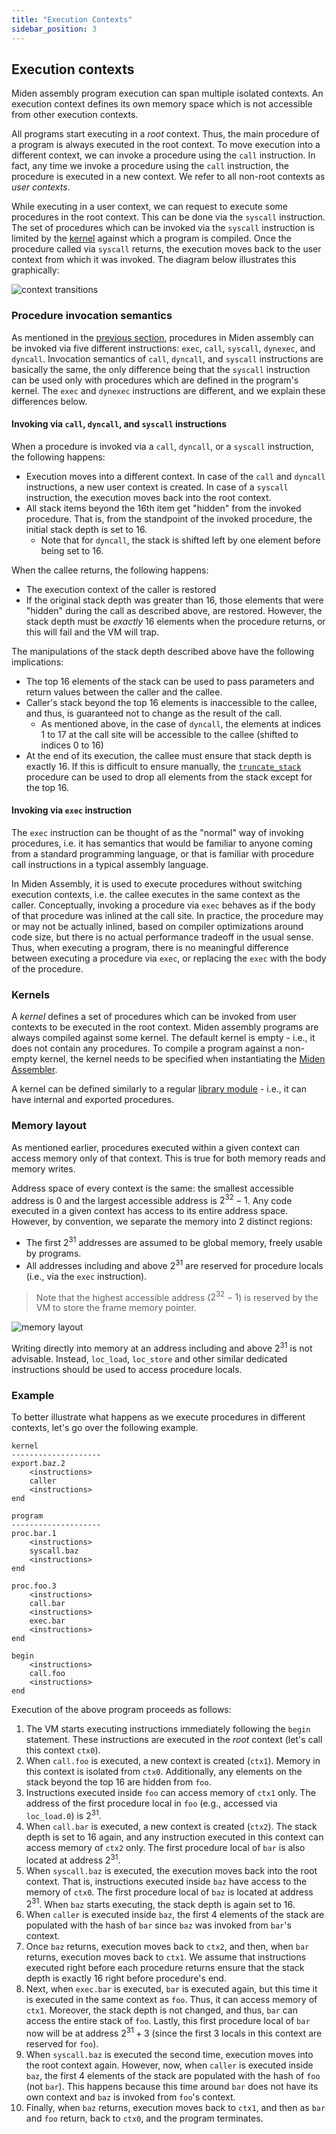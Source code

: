 ```yaml
---
title: "Execution Contexts"
sidebar_position: 3
---
```


## Execution contexts

Miden assembly program execution can span multiple isolated contexts. An execution context defines its own memory space which is not accessible from other execution contexts.

All programs start executing in a _root_ context. Thus, the main procedure of a program is always executed in the root context. To move execution into a different context, we can invoke a procedure using the `call` instruction. In fact, any time we invoke a procedure using the `call` instruction, the procedure is executed in a new context. We refer to all non-root contexts as _user contexts_.

While executing in a user context, we can request to execute some procedures in the root context. This can be done via the `syscall` instruction. The set of procedures which can be invoked via the `syscall` instruction is limited by the [kernel](#kernels) against which a program is compiled. Once the procedure called via `syscall` returns, the execution moves back to the user context from which it was invoked. The diagram below illustrates this graphically:

![context transitions](../../img/user_docs/assembly/execution_contexts/context_transitions.png)

### Procedure invocation semantics

As mentioned in the [previous section](./code_organization.md), procedures in Miden assembly can be invoked via five different instructions: `exec`, `call`, `syscall`, `dynexec`, and `dyncall`. Invocation semantics of `call`, `dyncall`, and `syscall` instructions are basically the same, the only difference being that the `syscall` instruction can be used only with procedures which are defined in the program's kernel. The `exec` and `dynexec` instructions are different, and we explain these differences below.

#### Invoking via `call`, `dyncall`, and `syscall` instructions

When a procedure is invoked via a `call`, `dyncall`, or a `syscall` instruction, the following happens:

- Execution moves into a different context. In case of the `call` and `dyncall` instructions, a new user context is created. In case of a `syscall` instruction, the execution moves back into the root context.
- All stack items beyond the 16th item get "hidden" from the invoked procedure. That is, from the standpoint of the invoked procedure, the initial stack depth is set to 16.
    - Note that for `dyncall`, the stack is shifted left by one element before being set to 16.

When the callee returns, the following happens:

- The execution context of the caller is restored
- If the original stack depth was greater than 16, those elements that were "hidden" during the call as described above, are restored. However, the stack depth must be _exactly_ 16 elements when the procedure returns, or this will fail and the VM will trap.

The manipulations of the stack depth described above have the following implications:

- The top 16 elements of the stack can be used to pass parameters and return values between the caller and the callee.
- Caller's stack beyond the top 16 elements is inaccessible to the callee, and thus, is guaranteed not to change as the result of the call.
    - As mentioned above, in the case of `dyncall`, the elements at indices 1 to 17 at the call site will be accessible to the callee (shifted to indices 0 to 16)
- At the end of its execution, the callee must ensure that stack depth is exactly 16. If this is difficult to ensure manually, the [`truncate_stack`](../stdlib/sys.md) procedure can be used to drop all elements from the stack except for the top 16.

#### Invoking via `exec` instruction

The `exec` instruction can be thought of as the "normal" way of invoking procedures, i.e. it has semantics that would be familiar to anyone coming from a standard programming language, or that is familiar with procedure call instructions in a typical assembly language.

In Miden Assembly, it is used to execute procedures without switching execution contexts, i.e. the callee executes in the same context as the caller. Conceptually, invoking a procedure via `exec` behaves as if the body of that procedure was inlined at the call site. In practice, the procedure may or may not be actually inlined, based on compiler optimizations around code size, but there is no actual performance tradeoff in the usual sense. Thus, when executing a program, there is no meaningful difference between executing a procedure via `exec`, or replacing the `exec` with the body of the procedure.

### Kernels

A _kernel_ defines a set of procedures which can be invoked from user contexts to be executed in the root context. Miden assembly programs are always compiled against some kernel. The default kernel is empty - i.e., it does not contain any procedures. To compile a program against a non-empty kernel, the kernel needs to be specified when instantiating the [Miden Assembler](https://crates.io/crates/miden-assembly).

A kernel can be defined similarly to a regular [library module](./code_organization.md#library-modules) - i.e., it can have internal and exported procedures.

### Memory layout

As mentioned earlier, procedures executed within a given context can access memory only of that context. This is true for both memory reads and memory writes.

Address space of every context is the same: the smallest accessible address is $0$ and the largest accessible address is $2^{32} - 1$. Any code executed in a given context has access to its entire address space. However, by convention, we separate the memory into 2 distinct regions:

- The first $2^{31}$ addresses are assumed to be global memory, freely usable by programs.
- All addresses including and above $2^{31}$ are reserved for procedure locals (i.e., via the `exec` instruction).

> Note that the highest accessible address ($2^{32} - 1$) is reserved by the VM to store the frame memory pointer.

![memory layout](../../img/user_docs/assembly/execution_contexts/mem_layout.png)

Writing directly into memory at an address including and above $2^{31}$ is not advisable. Instead, `loc_load`, `loc_store` and other similar dedicated instructions should be used to access procedure locals.

### Example

To better illustrate what happens as we execute procedures in different contexts, let's go over the following example.

```
kernel
--------------------
export.baz.2
    <instructions>
    caller
    <instructions>
end

program
--------------------
proc.bar.1
    <instructions>
    syscall.baz
    <instructions>
end

proc.foo.3
    <instructions>
    call.bar
    <instructions>
    exec.bar
    <instructions>
end

begin
    <instructions>
    call.foo
    <instructions>
end
```

Execution of the above program proceeds as follows:

1. The VM starts executing instructions immediately following the `begin` statement. These instructions are executed in the _root_ context (let's call this context `ctx0`).
2. When `call.foo` is executed, a new context is created (`ctx1`). Memory in this context is isolated from `ctx0`. Additionally, any elements on the stack beyond the top 16 are hidden from `foo`.
3. Instructions executed inside `foo` can access memory of `ctx1` only. The address of the first procedure local in `foo` (e.g., accessed via `loc_load.0`) is $2^{31}$.
4. When `call.bar` is executed, a new context is created (`ctx2`). The stack depth is set to 16 again, and any instruction executed in this context can access memory of `ctx2` only. The first procedure local of `bar` is also located at address $2^{31}$.
5. When `syscall.baz` is executed, the execution moves back into the root context. That is, instructions executed inside `baz` have access to the memory of `ctx0`. The first procedure local of `baz` is located at address $2^{31}$. When `baz` starts executing, the stack depth is again set to 16.
6. When `caller` is executed inside `baz`, the first 4 elements of the stack are populated with the hash of `bar` since `baz` was invoked from `bar`'s context.
7. Once `baz` returns, execution moves back to `ctx2`, and then, when `bar` returns, execution moves back to `ctx1`. We assume that instructions executed right before each procedure returns ensure that the stack depth is exactly 16 right before procedure's end.
8. Next, when `exec.bar` is executed, `bar` is executed again, but this time it is executed in the same context as `foo`. Thus, it can access memory of `ctx1`. Moreover, the stack depth is not changed, and thus, `bar` can access the entire stack of `foo`. Lastly, this first procedure local of `bar` now will be at address $2^{31} + 3$ (since the first 3 locals in this context are reserved for `foo`).
9. When `syscall.baz` is executed the second time, execution moves into the root context again. However, now, when `caller` is executed inside `baz`, the first 4 elements of the stack are populated with the hash of `foo` (not `bar`). This happens because this time around `bar` does not have its own context and `baz` is invoked from `foo`'s context.
10. Finally, when `baz` returns, execution moves back to `ctx1`, and then as `bar` and `foo` return, back to `ctx0`, and the program terminates.
